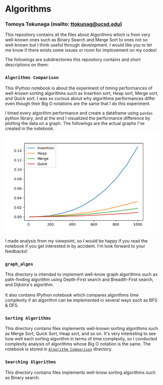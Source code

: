 # Algorithms
### Tomoya Tokunaga (mailto: ttokunag@ucsd.edu)

This repository contains all the files about Algorithms which is from very well-known ones such as Binary Search and Merge Sort to ones not so well-known but I think useful through development. I would like you to let me know if there exists some issues or room for implovement on my codes!

The followings are subdirectories this repository contains and short descriptions on them:
### `Algorithms Comparison`
This IPython notebook is about the experiment of timing performances of well-known sorting algorithms such as Insertion sort, Heap sort, Merge sort, and Quick sort. I was so curious about why algorithms performances differ even though their Big O notations are the same that I do this experiment.

I timed every algorithm performance and create a dataframe using `pandas` python library, and at the end I visualized the performance difference by plotting the data on a graph. The followings are the actual graphs I've created in the notebook.<br>
<img src="https://github.com/ttokunag/Algorithms/blob/master/Algorithm_Comparison/pictures/runtime_analysis1.png" width="550">

I made analysis from my viewpoint, so I would be happy if you read the notebook if you get interested in by accident. I'm look forward to your feedbacks!

### `graph_algos`
This directory is intended to implement well-know graph algorithms such as path-finding algorithm using Depth-First search and  Breadth-First search, and Dijkstra's algorithm.<br><br>
It also contains IPython notebook which compares algorithms time complexity if an algorithm can be implemented in several ways such as BFS & DFS.

### `Sorting Algorithms`
This directory contains files implements well-known sorting algorithms such as Merge Sort, Quick Sort, Heap sort, and so on.
It's very interesting to see how well each sorting algorithm in terms of time complexity, so I conducted complexity analysis of algorithms whose Big O notation is the same. The notebook is stored in [`Algorithm Comparison`](https://github.com/ttokunag/Algorithms/tree/master/Algorithm_Comparison) directory.

### `Searching Algorithms`
This directory contains files implements well-know sorting algorithms such as Binary search.
